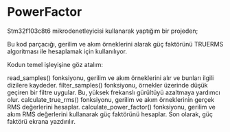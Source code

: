 # PowerFactor

Stm32f103c8t6 mikrodenetleyicisi kullanarak yaptığım bir projeden; 

Bu kod parçacığı, gerilim ve akım örneklerini alarak güç faktörünü TRUERMS algoritması ile hesaplamak için kullanılıyor. 

Kodun temel işleyişine göz atalım:

read_samples() fonksiyonu, gerilim ve akım örneklerini alır ve bunları ilgili dizilere kaydeder.
filter_samples() fonksiyonu, örnekler üzerinde düşük geçiren bir filtre uygular. Bu, yüksek frekanslı gürültüyü azaltmaya yardımcı olur.
calculate_true_rms() fonksiyonu, gerilim ve akım örneklerinin gerçek RMS değerlerini hesaplar.
calculate_power_factor() fonksiyonu, gerilim ve akım RMS değerlerini kullanarak güç faktörünü hesaplar.
Son olarak, güç faktörü ekrana yazdırılır.
